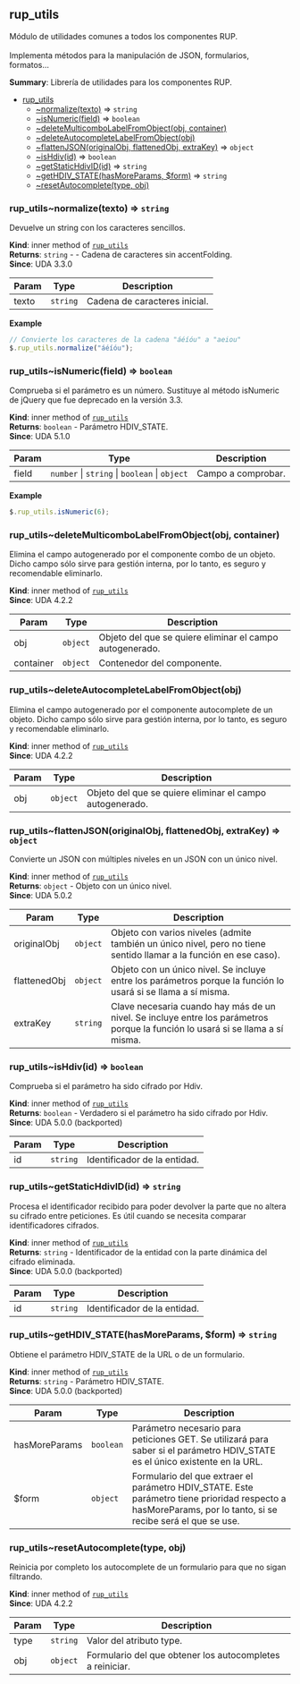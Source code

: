<a name="jQuery.module_rup_utils"></a>

## rup\_utils
Módulo de utilidades comunes a todos los componentes RUP. <br/><br/>Implementa métodos para la manipulación de JSON, formularios, formatos...

**Summary**: Librería de utilidades para los componentes RUP.  

* [rup_utils](#jQuery.module_rup_utils)
    * [~normalize(texto)](#jQuery.module_rup_utils..normalize) ⇒ <code>string</code>
    * [~isNumeric(field)](#jQuery.module_rup_utils..isNumeric) ⇒ <code>boolean</code>
    * [~deleteMulticomboLabelFromObject(obj, container)](#jQuery.module_rup_utils..deleteMulticomboLabelFromObject)
    * [~deleteAutocompleteLabelFromObject(obj)](#jQuery.module_rup_utils..deleteAutocompleteLabelFromObject)
    * [~flattenJSON(originalObj, flattenedObj, extraKey)](#jQuery.module_rup_utils..flattenJSON) ⇒ <code>object</code>
    * [~isHdiv(id)](#jQuery.module_rup_utils..isHdiv) ⇒ <code>boolean</code>
    * [~getStaticHdivID(id)](#jQuery.module_rup_utils..getStaticHdivID) ⇒ <code>string</code>
    * [~getHDIV_STATE(hasMoreParams, $form)](#jQuery.module_rup_utils..getHDIV_STATE) ⇒ <code>string</code>
    * [~resetAutocomplete(type, obj)](#jQuery.module_rup_utils..resetAutocomplete)

<a name="jQuery.module_rup_utils..normalize"></a>

### rup_utils~normalize(texto) ⇒ <code>string</code>
Devuelve un string con los caracteres sencillos.

**Kind**: inner method of [<code>rup\_utils</code>](#jQuery.module_rup_utils)  
**Returns**: <code>string</code> - - Cadena de caracteres sin accentFolding.  
**Since**: UDA 3.3.0  

| Param | Type | Description |
| --- | --- | --- |
| texto | <code>string</code> | Cadena de caracteres inicial. |

**Example**  
```js
// Convierte los caracteres de la cadena "áéíóu" a "aeiou"$.rup_utils.normalize("áéíóu");
```
<a name="jQuery.module_rup_utils..isNumeric"></a>

### rup_utils~isNumeric(field) ⇒ <code>boolean</code>
Comprueba si el parámetro es un número. Sustituye al método isNumeric de jQuery que fue deprecado en la versión 3.3.

**Kind**: inner method of [<code>rup\_utils</code>](#jQuery.module_rup_utils)  
**Returns**: <code>boolean</code> - Parámetro HDIV_STATE.  
**Since**: UDA 5.1.0  

| Param | Type | Description |
| --- | --- | --- |
| field | <code>number</code> \| <code>string</code> \| <code>boolean</code> \| <code>object</code> | Campo a comprobar. |

**Example**  
```js
$.rup_utils.isNumeric(6);
```
<a name="jQuery.module_rup_utils..deleteMulticomboLabelFromObject"></a>

### rup_utils~deleteMulticomboLabelFromObject(obj, container)
Elimina el campo autogenerado por el componente combo de un objeto. Dicho campo sólo sirve para gestión interna, por lo tanto, es seguro y recomendable eliminarlo.

**Kind**: inner method of [<code>rup\_utils</code>](#jQuery.module_rup_utils)  
**Since**: UDA 4.2.2  

| Param | Type | Description |
| --- | --- | --- |
| obj | <code>object</code> | Objeto del que se quiere eliminar el campo autogenerado. |
| container | <code>object</code> | Contenedor del componente. |

<a name="jQuery.module_rup_utils..deleteAutocompleteLabelFromObject"></a>

### rup_utils~deleteAutocompleteLabelFromObject(obj)
Elimina el campo autogenerado por el componente autocomplete de un objeto. Dicho campo sólo sirve para gestión interna, por lo tanto, es seguro y recomendable eliminarlo.

**Kind**: inner method of [<code>rup\_utils</code>](#jQuery.module_rup_utils)  
**Since**: UDA 4.2.2  

| Param | Type | Description |
| --- | --- | --- |
| obj | <code>object</code> | Objeto del que se quiere eliminar el campo autogenerado. |

<a name="jQuery.module_rup_utils..flattenJSON"></a>

### rup_utils~flattenJSON(originalObj, flattenedObj, extraKey) ⇒ <code>object</code>
Convierte un JSON con múltiples niveles en un JSON con un único nivel.

**Kind**: inner method of [<code>rup\_utils</code>](#jQuery.module_rup_utils)  
**Returns**: <code>object</code> - Objeto con un único nivel.  
**Since**: UDA 5.0.2  

| Param | Type | Description |
| --- | --- | --- |
| originalObj | <code>object</code> | Objeto con varios niveles (admite también un único nivel, pero no tiene sentido llamar a la función en ese caso). |
| flattenedObj | <code>object</code> | Objeto con un único nivel. Se incluye entre los parámetros porque la función lo usará si se llama a sí misma. |
| extraKey | <code>string</code> | Clave necesaria cuando hay más de un nivel. Se incluye entre los parámetros porque la función lo usará si se llama a sí misma. |

<a name="jQuery.module_rup_utils..isHdiv"></a>

### rup_utils~isHdiv(id) ⇒ <code>boolean</code>
Comprueba si el parámetro ha sido cifrado por Hdiv.

**Kind**: inner method of [<code>rup\_utils</code>](#jQuery.module_rup_utils)  
**Returns**: <code>boolean</code> - Verdadero si el parámetro ha sido cifrado por Hdiv.  
**Since**: UDA 5.0.0 (backported)  

| Param | Type | Description |
| --- | --- | --- |
| id | <code>string</code> | Identificador de la entidad. |

<a name="jQuery.module_rup_utils..getStaticHdivID"></a>

### rup_utils~getStaticHdivID(id) ⇒ <code>string</code>
Procesa el identificador recibido para poder devolver la parte que no altera su cifrado entre peticiones.Es útil cuando se necesita comparar identificadores cifrados.

**Kind**: inner method of [<code>rup\_utils</code>](#jQuery.module_rup_utils)  
**Returns**: <code>string</code> - Identificador de la entidad con la parte dinámica del cifrado eliminada.  
**Since**: UDA 5.0.0 (backported)  

| Param | Type | Description |
| --- | --- | --- |
| id | <code>string</code> | Identificador de la entidad. |

<a name="jQuery.module_rup_utils..getHDIV_STATE"></a>

### rup_utils~getHDIV\_STATE(hasMoreParams, $form) ⇒ <code>string</code>
Obtiene el parámetro HDIV_STATE de la URL o de un formulario.

**Kind**: inner method of [<code>rup\_utils</code>](#jQuery.module_rup_utils)  
**Returns**: <code>string</code> - Parámetro HDIV_STATE.  
**Since**: UDA 5.0.0 (backported)  

| Param | Type | Description |
| --- | --- | --- |
| hasMoreParams | <code>boolean</code> | Parámetro necesario para peticiones GET. Se utilizará para saber si el parámetro HDIV_STATE es el único existente en la URL. |
| $form | <code>object</code> | Formulario del que extraer el parámetro HDIV_STATE. Este parámetro tiene prioridad respecto a hasMoreParams, por lo tanto, si se recibe será el que se use. |

<a name="jQuery.module_rup_utils..resetAutocomplete"></a>

### rup_utils~resetAutocomplete(type, obj)
Reinicia por completo los autocomplete de un formulario para que no sigan filtrando.

**Kind**: inner method of [<code>rup\_utils</code>](#jQuery.module_rup_utils)  
**Since**: UDA 4.2.2  

| Param | Type | Description |
| --- | --- | --- |
| type | <code>string</code> | Valor del atributo type. |
| obj | <code>object</code> | Formulario del que obtener los autocompletes a reiniciar. |

